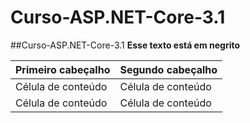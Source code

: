 # Curso-ASP.NET-Core-3.1
##Curso-ASP.NET-Core-3.1
**Esse texto está em negrito**

| Primeiro cabeçalho  |  Segundo cabeçalho  |
| ------------------- | ------------------- |
|  Célula de conteúdo |  Célula de conteúdo |
|  Célula de conteúdo |  Célula de conteúdo |
